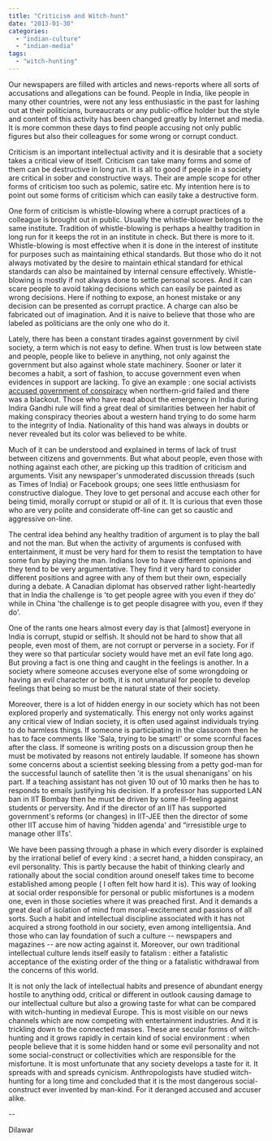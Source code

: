 ```yaml
---
title: "Criticism and Witch-hunt"
date: "2013-01-30"
categories: 
  - "indian-culture"
  - "indian-media"
tags: 
  - "witch-hunting"
---
```


Our newspapers are filled with articles and news-reports where all sorts of accusations and allegations can be found. People in India, like people in many other countries, were not any less enthusiastic in the past for lashing out at their politicians, bureaucrats or any public-office holder but the style and content of this activity has been changed greatly by Internet and media. It is more common these days to find people accusing not only public figures but also their colleagues for some wrong or corrupt conduct.

Criticism is an important intellectual activity and it is desirable that a society takes a critical view of itself. Criticism can take many forms and some of them can be destructive in long run. It is all to good if people in a society are critical in sober and constructive ways. Their are ample scope for other forms of criticism too such as polemic, satire etc. My intention here is to point out some forms of criticism which can easily take a destructive form.

One form of criticism is whistle-blowing where a corrupt practices of a colleague is brought out in public. Usually the whistle-blower belongs to the same institute. Tradition of whistle-blowing is perhaps a healthy tradition in long run for it keeps the rot in an institute in check. But there is more to it. Whistle-blowing is most effective when it is done in the interest of institute for purposes such as maintaining ethical standards. But those who do it not always motivated by the desire to maintain ethical standard for ethical standards can also be maintained by internal censure effectively. Whistle-blowing is mostly if not always done to settle personal scores. And it can scare people to avoid taking decisions which can easily be painted as wrong decisions. Here if nothing to expose, an honest mistake or any decision can be presented as corrupt practice. A charge can also be fabricated out of imagination. And it is naive to believe that those who are labeled as politicians are the only one who do it.

Lately, there has been a constant tirades against government by civil society, a term which is not easy to define. When trust is low between state and people, people like to believe in anything, not only against the government but also against whole state machinery. Sooner or later it becomes a habit, a sort of fashion, to accuse government even when evidences in support are lacking. To give an example : one social activists [accused government of conspiracy](http://zeenews.india.com/news/nation/team-anna-smells-govt-conspiracy-behind-power-failure_790587.html) when northern-grid failed and there was a blackout. Those who have read about the emergency in India during Indira Gandhi rule will find a great deal of similarities between her habit of making conspiracy theories about a western hand trying to do some harm to the integrity of India. Nationality of this hand was always in doubts or never revealed but its color was believed to be white.

Much of it can be understood and explained in terms of lack of trust between citizens and governments. But what about people, even those with nothing against each other, are picking up this tradition of criticism and arguments. Visit any newspaper's unmoderated discussion threads (such as Times of India) or Facebook groups; one sees little enthusiasm for constructive dialogue. They love to get personal and accuse each other for being timid, morally corrupt or stupid or all of it. It is curious that even those who are very polite and considerate off-line can get so caustic and aggressive on-line.

The central idea behind any healthy tradition of argument is to play the ball and not the man. But when the activity of arguments is confused with entertainment, it must be very hard for them to resist the temptation to have some fun by playing the man. Indians love to have different opinions and they tend to be very argumentative. They find it very hard to consider different positions and agree with any of them but their own, especially during a debate. A Canadian diplomat has observed rather light-heartedly that in India the challenge is 'to get people agree with you even if they do' while in China 'the challenge is to get people disagree with you, even if they do'.

One of the rants one hears almost every day is that \[almost\] everyone in India is corrupt, stupid or selfish. It should not be hard to show that all people, even most of them, are not corrupt or perverse in a society. For if they were so that particular society would have met an evil fate long ago. But proving a fact is one thing and caught in the feelings is another. In a society where someone accuses everyone else of some wrongdoing or having an evil character or both, it is not unnatural for people to develop feelings that being so must be the natural state of their society.

Moreover, there is a lot of hidden energy in our society which has not been explored properly and systematically. This energy not only works against any critical view of Indian society, it is often used against individuals trying to do harmless things. If someone is participating in the classroom then he has to face comments like 'Sala, trying to be smart!' or some scornful faces after the class. If someone is writing posts on a discussion group then he must be motivated by reasons not entirely laudable. If someone has shown some concerns about a scientist seeking blessing from a petty god-man for the successful launch of satellite then 'it is the usual shenanigans' on his part. If a teaching assistant has not given 10 out of 10 marks then he has to responds to emails justifying his decision. If a professor has supported LAN ban in IIT Bombay then he must be driven by some ill-feeling against students or perversity. And if the director of an IIT has supported government's reforms (or changes) in IIT-JEE then the director of some other IIT accuse him of having 'hidden agenda' and “irresistible urge to manage other IITs'.

We have been passing through a phase in which every disorder is explained by the irrational belief of every kind : a secret hand, a hidden conspiracy, an evil personality. This is partly because the habit of thinking clearly and rationally about the social condition around oneself takes time to become established among people ( I often felt how hard it is). This way of looking at social order responsible for personal or public misfortunes is a modern one, even in those societies where it was preached first. And it demands a great deal of isolation of mind from moral-excitement and passions of all sorts. Such a habit and intellectual discipline associated with it has not acquired a strong foothold in our society, even among intelligentsia. And those who can lay foundation of such a culture -- newspapers and magazines -- are now acting against it. Moreover, our own traditional intellectual culture lends itself easily to fatalism : either a fatalistic acceptance of the existing order of the thing or a fatalistic withdrawal from the concerns of this world.

It is not only the lack of intellectual habits and presence of abundant energy hostile to anything odd, critical or different in outlook causing damage to our intellectual culture but also a growing taste for what can be compared with witch-hunting in medieval Europe. This is most visible on our news channels which are now competing with entertainment industries. And it is trickling down to the connected masses. These are secular forms of witch-hunting and it grows rapidly in certain kind of social environment : when people believe that it is some hidden hand or some evil personality and not some social-construct or collectivities which are responsible for the misfortune. It is most unfortunate that any society develops a taste for it. It spreads with and spreads cynicism. Anthropologists have studied witch-hunting for a long time and concluded that it is the most dangerous social-construct ever invented by man-kind. For it deranged accused and accuser alike.

\--

Dilawar
